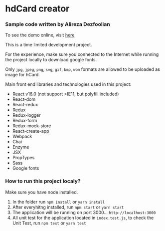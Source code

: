 # hdCard creator

### Sample code written by Alireza Dezfoolian

To see the demo online, visit [here]

This is a time limited development project.

For the experience, make sure you connected to the Internet while running the project locally to download google fonts.

Only `jpg`, `jpeg`, `png`, `svg`, `gif`, `bmp`, `wbm` formats are allowed to be uploaded as image for hCard.

Main front end libraries and technologies used in this project:
  - React v16.0 (not support <IE11, but polyfill included)
  - React-dom
  - React-redux
  - Redux
  - Redux-logger
  - Redux-form
  - Redux-mock-store
  - React-create-app
  - Webpack
  - Chai
  - Enzyme
  - JSX
  - PropTypes
  - Sass
  - Google fonts
 
### How to run this project localy?
Make sure you have node installed.
1) In the folder run `npm install` or `yarn install`
2) After everyhitng installed, run `npm start` or `yarn start`
3) The application will be running on port 3000... `http://localhost:3000`
4) All unit test for the application located in `index.test.js`, to check the Unit Test, run `npm test` or `yarn test`

[here]: <https://hcard.000webhostapp.com>